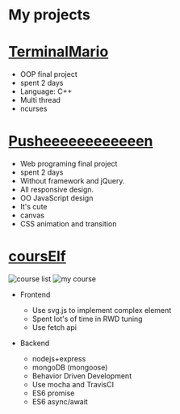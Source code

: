 My projects
===

# [TerminalMario](https://github.com/ifTNT/TerminalMario)
- OOP final project
- spent 2 days
- Language: C++
- Multi thread
- ncurses

# [Pusheeeeeeeeeeeen](https://github.com/ifTNT/Pusheeeeeeeeeeeen)
- Web programing final project
- spent 2 days
- Without framework and jQuery.
- All responsive design.
- OO JavaScript design
- It's cute
- canvas
- CSS animation and transition

# [coursElf](https://github.com/NUKCSIE110/coursElf)
![course list](https://imgur.dcard.tw/8qdIJQf.jpg)
![my course](https://imgur.dcard.tw/QgdG81A.jpg)
- Frontend
    - Use svg.js to implement complex element
    - Spent lot's of time in RWD tuning
    - Use fetch api

- Backend
    - nodejs+express
    - mongoDB (mongoose)
    - Behavior Driven Development
    - Use mocha and TravisCI
    - ES6 promise
    - ES6 async/await